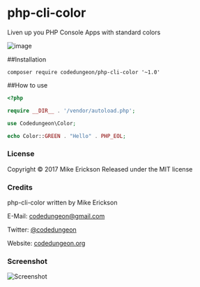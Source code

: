 php-cli-color
=============

Liven up you PHP Console Apps with standard colors

![image](https://github.com/mikeerickson/php-cli-color/blob/master/resources/example.png)

##Installation

`composer require codedungeon/php-cli-color '~1.0'`

##How to use

```php
<?php

require __DIR__ . '/vendor/autoload.php';

use Codedungeon\Color;

echo Color::GREEN . "Hello" . PHP_EOL;

```


### License

Copyright &copy; 2017 Mike Erickson
Released under the MIT license


### Credits

php-cli-color written by Mike Erickson

E-Mail: [codedungeon@gmail.com](mailto:codedungeon@gmail.com)

Twitter: [@codedungeon](http://twitter.com/codedungeon)

Website: [codedungeon.org](http://codedungeon.org)


### Screenshot

![Screenshot](https://github.com/mikeerickson/php-cli-color/blob/master/resources/example.png)

